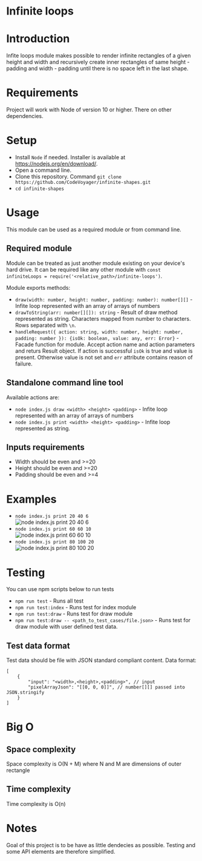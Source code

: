 # Infinite loops

# Introduction

Infite loops module makes possible to render infinite rectangles of a given height and width and recursively create inner rectangles of same height - padding and width - padding until there is no space left in the last shape.

# Requirements

Project will work with Node of version 10 or higher. There on other dependencies.

# Setup

-   Install `Node` if needed. Installer is available at https://nodejs.org/en/download/.
-   Open a command line.
-   Clone this repository. Command `git clone https://github.com/CodeVoyager/infinite-shapes.git`
-   `cd infinite-shapes`

# Usage

This module can be used as a required module or from command line.

## Required module

Module can be treated as just another module existing on your device's hard drive. It can be required like any other module with `const infiniteLoops = require('<relative_path>/infinite-loops')`.

Module exports methods:

-   `draw(width: number, height: number, padding: number): number[][]` - Infite loop represented with an array of arrays of numbers
-   `drawToString(arr: number[][]): string` - Result of draw method represented as string. Characters mapped from number to characters. Rows separated with `\n`.
-   `handleRequest({ action: string, width: number, height: number, padding: number }): {isOk: boolean, value: any, err: Error}` - Facade function for module. Accept action name and action parameters and returs Result object. If action is successful `isOk` is true and value is present. Otherwise value is not set and `err` attribute contains reason of failure.

## Standalone command line tool

Available actions are:

-   `node index.js draw <width> <height> <padding>` - Infite loop represented with an array of arrays of numbers
-   `node index.js print <width> <height> <padding>` - Infite loop represented as string.

## Inputs requirements

-   Width should be even and >=20
-   Height should be even and >=20
-   Padding should be even and >=4

# Examples

-   `node index.js print 20 40 6` <br/>
![node index.js print 20 40 6](print_20_40_6.png)
-   `node index.js print 60 60 10` <br/>
![node index.js print 60 60 10](print_60_60_10.png)
-   `node index.js print 80 100 20` <br/>
![node index.js print 80 100 20](print_80_100_20.png)

# Testing

You can use npm scripts below to run tests

-   `npm run test` - Runs all test
-   `npm run test:index` - Runs test for index module
-   `npm run test:draw` - Runs test for draw module
-   `npm run test:draw -- <path_to_test_cases/file.json>` - Runs test for draw module with user defined test data.

## Test data format

Test data should be file with JSON standard compliant content. Data format:

```
[
    {
        "input": "<width>,<height>,<padding>", // input
        "pixelArrayJson": "[[0, 0, 0]]", // number[][] passed into JSON.stringify
    }
]
```

# Big O

## Space complexity

Space complexity is O(N + M) where N and M are dimensions of outer rectangle

## Time complexity

Time complexity is O(n)

# Notes

Goal of this project is to be have as little dendecies as possible. Testing and some API elements are therefore simplified.

